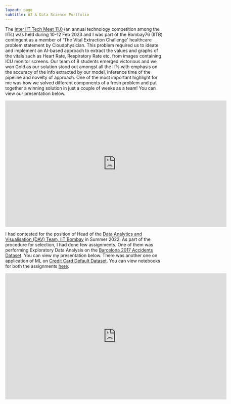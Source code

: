 ```yaml
---
layout: page
subtitle: AI & Data Science Portfolio
---
```

The [Inter IIT Tech Meet 11.0](https://www.linkedin.com/company/10th-inter-iit-tech-meet/) (an annual technology competition among the IITs) was held during 10-12 Feb 2023 and I was part of the Bombay76 (IITB) contingent as a member of 'The Vital Extraction Challenge' healthcare problem statement by Cloudphysician. This problem required us to ideate and implement an AI-based approach to extract the values and graphs of the vitals such as Heart Rate, Respiratory Rate etc. from images containing ICU monitor screens. Our team of 8 students emerged victorious and we won Gold as our solution stood out amongst all the IITs with emphasis on the accuracy of the info extracted by our model, inference time of the pipeline and novelty of approach. One of the most important highlight for me was how we solved different components of a fresh problem and put together a winning solution in just a couple of weeks as a team! You can view our presentation below.
<iframe src="https:&#x2F;&#x2F;www.canva.com&#x2F;design&#x2F;DAFZ-rpEaI8&#x2F;view?embed" frameborder="0" width="700" height="400" allowfullscreen="true" mozallowfullscreen="true" webkitallowfullscreen="true"></iframe>

I had contested for the position of Head of the [Data Analytics and Visualisation (DAV) Team, IIT Bombay](https://in.linkedin.com/company/dav-team-iit-bombay) in Summer 2022. As part of the procedure for selection, I had done few assignments. One of them was performing Exploratory Data Analysis on the [Barcelona 2017 Accidents Dataset](https://www.kaggle.com/datasets/xvivancos/barcelona-data-sets). You can view my presentation below. There was another one on application of ML on [Credit Card Default Dataset](https://www.kaggle.com/datasets/uciml/default-of-credit-card-clients-dataset). You can view notebooks for both the assignments [here]().
<iframe src="https://docs.google.com/presentation/d/e/2PACX-1vQCmjsSH6tI8XEiZqUUaFo1dLFpN7IeB988dlI1BD2ZTT0MI74Is2YIYgrMO3S88g/embed?start=false&loop=false&delayms=3000" frameborder="0" width="700" height="400" allowfullscreen="true" mozallowfullscreen="true" webkitallowfullscreen="true"></iframe>
